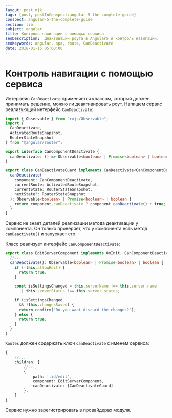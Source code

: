 ```yaml
---
layout: post.njk
tags: [post, postInConspect:angular-5-the-complete-guide]
conspect: angular-5-the-complete-guide
section: lib
subject: angular
title: Контроль навигации с помощью сервиса
seoDescription:  Деактивации роута в Angular5 и контроль навигации.
seoKeywords: angular, spa, route, CanDeactivate
date: 2018-01-15 05:00:00
---
```

# Контроль навигации с помощью сервиса

Интерфейс `CanDeactivate` применяется классом, который должен принимать решение, можно ли деактивировать роут. Напишем сервис реализующий интерфейс `CanDeactivate`:

```typescript
import { Observable } from "rxjs/Observable";
import { 
  CanDeactivate,
  ActivatedRouteSnapshot,
  RouterStateSnapshot
} from "@angular/router";

export interface CanComponentDeactivate {
  canDeactivate: () => Observable<boolean> | Promise<boolean> | boolean;
}

export class CanDeactivateGuard implements CanDeactivate<CanComponentDeactivate> {
  canDeactivate(
    component: CanComponentDeactivate,
    currentRoute: ActivatedRouteSnapshot,
    currentState: RouterStateSnapshot,
    nextState?: RouterStateSnapshot
  ): Observable<boolean> | Promise<boolean> | boolean {
    return component.canDeactivate ? component.canDeactivate() : true;
  }
}
```

Сервис не знает деталей реализации метода деактивации у компонента. Он только проверяет, что у компонента есть метод `canDeactivate()` и запускает его.

Класс реализует интерфейс `CanComponentDeactivate`:

```typescript
export class EditServerComponent implements OnInit, CanComponentDeactivate {
  //...
  canDeactivate(): Observable<boolean> | Promise<boolean> | boolean {
    if (!this.allowEdit) {
      return true;
    }

    const isSettingsChanged = this.serverName !== this.server.name 
      || this.serverStatus !== this.server.status;

    if (isSettingsChanged 
      && !this.changesSaved) {
      return confirm('Do you want discard the changes?'); 
    } else {
      return true;
    }
  }
}

```

`Routes` должен содержать ключ `canDeactivate` с именем сервиса:

```typescript
{
	//...
	children: [
		//...,
		{
			path: ':id/edit', 
			component: EditServerComponent,
			canDeactivate: [CanDeactivateGuard]
		},
	]
}
```

Сервис нужно зарегистрировать в провайдерах модуля.